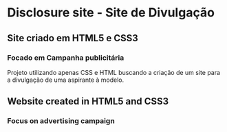 # Disclosure site - Site de Divulgação

## Site criado em HTML5 e CSS3

### Focado em Campanha publicitária

Projeto utilizando apenas CSS e HTML buscando a criação de um site para a divulgação de uma aspirante à modelo.

## Website created in HTML5 and CSS3

### Focus on advertising campaign

```



```

